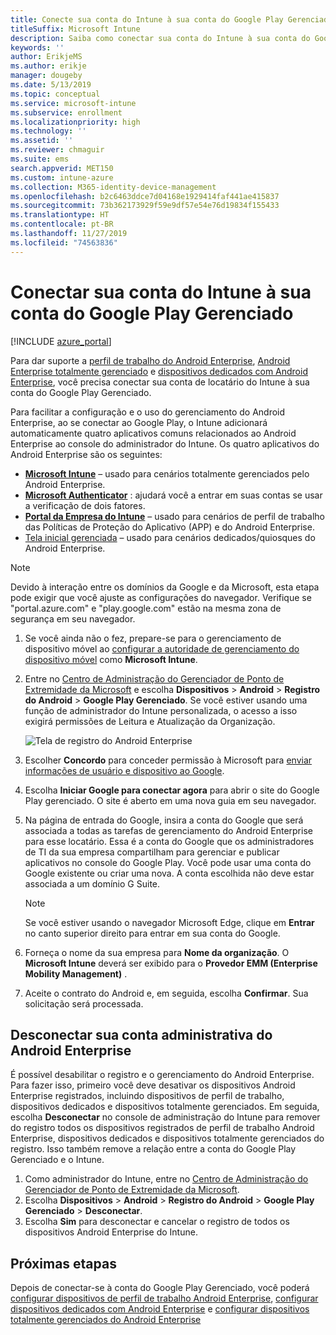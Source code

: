 ```yaml
---
title: Conecte sua conta do Intune à sua conta do Google Play Gerenciado.
titleSuffix: Microsoft Intune
description: Saiba como conectar sua conta do Intune à sua conta do Google Play Gerenciado.
keywords: ''
author: ErikjeMS
ms.author: erikje
manager: dougeby
ms.date: 5/13/2019
ms.topic: conceptual
ms.service: microsoft-intune
ms.subservice: enrollment
ms.localizationpriority: high
ms.technology: ''
ms.assetid: ''
ms.reviewer: chmaguir
ms.suite: ems
search.appverid: MET150
ms.custom: intune-azure
ms.collection: M365-identity-device-management
ms.openlocfilehash: b2c6463ddce7d04168e1929414faf441ae415837
ms.sourcegitcommit: 73b362173929f59e9df57e54e76d19834f155433
ms.translationtype: HT
ms.contentlocale: pt-BR
ms.lasthandoff: 11/27/2019
ms.locfileid: "74563836"
---
```

# <a name="connect-your-intune-account-to-your-managed-google-play-account"></a>Conectar sua conta do Intune à sua conta do Google Play Gerenciado

[!INCLUDE [azure_portal](../includes/azure_portal.md)]

Para dar suporte a [perfil de trabalho do Android Enterprise](android-work-profile-enroll.md), [Android Enterprise totalmente gerenciado](android-fully-managed-enroll.md) e [dispositivos dedicados com Android Enterprise](android-kiosk-enroll.md), você precisa conectar sua conta de locatário do Intune à sua conta do Google Play Gerenciado.  

Para facilitar a configuração e o uso do gerenciamento do Android Enterprise, ao se conectar ao Google Play, o Intune adicionará automaticamente quatro aplicativos comuns relacionados ao Android Enterprise ao console do administrador do Intune. Os quatro aplicativos do Android Enterprise são os seguintes:

- **[Microsoft Intune](https://play.google.com/store/apps/details?id=com.microsoft.intune)**  – usado para cenários totalmente gerenciados pelo Android Enterprise.
- **[Microsoft Authenticator](https://play.google.com/store/apps/details?id=com.azure.authenticator)** : ajudará você a entrar em suas contas se usar a verificação de dois fatores.
- **[Portal da Empresa do Intune](https://play.google.com/store/apps/details?id=com.microsoft.windowsintune.companyportal)** – usado para cenários de perfil de trabalho das Políticas de Proteção do Aplicativo (APP) e do Android Enterprise.
- [Tela inicial gerenciada](https://play.google.com/store/apps/details?id=com.microsoft.launcher.enterprise) – usado para cenários dedicados/quiosques do Android Enterprise.

> [!NOTE]
> Devido à interação entre os domínios da Google e da Microsoft, esta etapa pode exigir que você ajuste as configurações do navegador.  Verifique se "portal.azure.com" e "play.google.com" estão na mesma zona de segurança em seu navegador.

1. Se você ainda não o fez, prepare-se para o gerenciamento de dispositivo móvel ao [configurar a autoridade de gerenciamento do dispositivo móvel](../fundamentals/mdm-authority-set.md) como **Microsoft Intune**.
2. Entre no [Centro de Administração do Gerenciador de Ponto de Extremidade da Microsoft](https://go.microsoft.com/fwlink/?linkid=2109431) e escolha **Dispositivos** > **Android** > **Registro do Android** > **Google Play Gerenciado**.  Se você estiver usando uma função de administrador do Intune personalizada, o acesso a isso exigirá permissões de Leitura e Atualização da Organização.
   
   ![Tela de registro do Android Enterprise](./media/connect-intune-android-enterprise/android-work-bind.png)

3. Escolher **Concordo** para conceder permissão à Microsoft para [enviar informações de usuário e dispositivo ao Google](../protect/data-intune-sends-to-google.md). 
   
4. Escolha **Iniciar Google para conectar agora** para abrir o site do Google Play gerenciado. O site é aberto em uma nova guia em seu navegador.
  
5. Na página de entrada do Google, insira a conta do Google que será associada a todas as tarefas de gerenciamento do Android Enterprise para esse locatário. Essa é a conta do Google que os administradores de TI da sua empresa compartilham para gerenciar e publicar aplicativos no console do Google Play. Você pode usar uma conta do Google existente ou criar uma nova. A conta escolhida não deve estar associada a um domínio G Suite.
    
    > [!Note]
    > Se você estiver usando o navegador Microsoft Edge, clique em **Entrar** no canto superior direito para entrar em sua conta do Google.

6. Forneça o nome da sua empresa para **Nome da organização**. O **Microsoft Intune** deverá ser exibido para o **Provedor EMM (Enterprise Mobility Management)** .

7. Aceite o contrato do Android e, em seguida, escolha **Confirmar**. Sua solicitação será processada.

## <a name="disconnect-your-android-enterprise-administrative-account"></a>Desconectar sua conta administrativa do Android Enterprise

É possível desabilitar o registro e o gerenciamento do Android Enterprise. Para fazer isso, primeiro você deve desativar os dispositivos Android Enterprise registrados, incluindo dispositivos de perfil de trabalho, dispositivos dedicados e dispositivos totalmente gerenciados. Em seguida, escolha **Desconectar** no console de administração do Intune para remover do registro todos os dispositivos registrados de perfil de trabalho Android Enterprise, dispositivos dedicados e dispositivos totalmente gerenciados do registro. Isso também remove a relação entre a conta do Google Play Gerenciado e o Intune.

1. Como administrador do Intune, entre no [Centro de Administração do Gerenciador de Ponto de Extremidade da Microsoft](https://go.microsoft.com/fwlink/?linkid=2109431).
2. Escolha **Dispositivos** > **Android** > **Registro do Android** > **Google Play Gerenciado** > **Desconectar**.
3. Escolha **Sim** para desconectar e cancelar o registro de todos os dispositivos Android Enterprise do Intune.

## <a name="next-steps"></a>Próximas etapas

Depois de conectar-se à conta do Google Play Gerenciado, você poderá [configurar dispositivos de perfil de trabalho Android Enterprise](android-work-profile-enroll.md), [configurar dispositivos dedicados com Android Enterprise](android-kiosk-enroll.md) e [configurar dispositivos totalmente gerenciados do Android Enterprise](android-kiosk-enroll.md)

